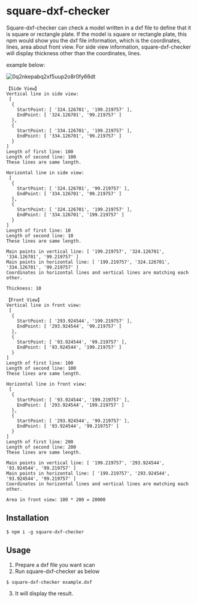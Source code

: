 # square-dxf-checker
Square-dxf-checker can check a model written in a dxf file to define that it is square or rectangle plate.
If the model is square or rectangle plate, this npm would show you the dxf file information, which is the coordinates, lines, area about front view.
For side view information, square-dxf-checker will display thickness other than the coordinates, lines.

example below:

![0q2nkepabq2xf5uup2o8r0fy66dt](https://user-images.githubusercontent.com/76944527/171401619-c0e031ef-9c68-4225-80fd-75d60cd80a98.png)

```shell
【Side View】
Vertical line in side view:
 [
  {
    StartPoint: [ '324.126701', '199.219757' ],
    EndPoint: [ '324.126701', '99.219757' ]
  },
  {
    StartPoint: [ '334.126701', '199.219757' ],
    EndPoint: [ '334.126701', '99.219757' ]
  }
]
Length of first line: 100
Length of second line: 100
These lines are same length.

Horizontal line in side view:
 [
  {
    StartPoint: [ '324.126701', '99.219757' ],
    EndPoint: [ '334.126701', '99.219757' ]
  },
  {
    StartPoint: [ '324.126701', '199.219757' ],
    EndPoint: [ '334.126701', '199.219757' ]
  }
]
Length of first line: 10
Length of second line: 10
These lines are same length.

Main points in vertical line: [ '199.219757', '324.126701', '334.126701', '99.219757' ]
Main points in horizontal line: [ '199.219757', '324.126701', '334.126701', '99.219757' ]
Coordinates in horizontal lines and vertical lines are matching each other.

Thickness: 10 

【Front View】
Vertical line in front view:
 [
  {
    StartPoint: [ '293.924544', '199.219757' ],
    EndPoint: [ '293.924544', '99.219757' ]
  },
  {
    StartPoint: [ '93.924544', '99.219757' ],
    EndPoint: [ '93.924544', '199.219757' ]
  }
]
Length of first line: 100
Length of second line: 100
These lines are same length.

Horizontal line in front view:
 [
  {
    StartPoint: [ '93.924544', '199.219757' ],
    EndPoint: [ '293.924544', '199.219757' ]
  },
  {
    StartPoint: [ '293.924544', '99.219757' ],
    EndPoint: [ '93.924544', '99.219757' ]
  }
]
Length of first line: 200
Length of second line: 200
These lines are same length.

Main points in vertical line: [ '199.219757', '293.924544', '93.924544', '99.219757' ]
Main points in horizontal line: [ '199.219757', '293.924544', '93.924544', '99.219757' ]
Coordinates in horizontal lines and vertical lines are matching each other.

Area in front view: 100 * 200 = 20000
```

## Installation

```
$ npm i -g square-dxf-checker
```

## Usage
1. Prepare a dxf file you want scan
2. Run square-dxf-checker as below
```shell
$ square-dxf-checker example.dxf
```
3. It will display the result.

